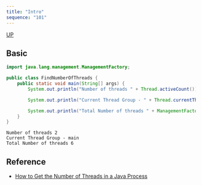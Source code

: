 ```yaml
---
title: "Intro"
sequence: "101"
---
```


[UP](/java-concurrency.html)


## Basic

```java
import java.lang.management.ManagementFactory;

public class FindNumberOfThreads {
    public static void main(String[] args) {
        System.out.println("Number of threads " + Thread.activeCount());

        System.out.println("Current Thread Group - " + Thread.currentThread().getThreadGroup().getName());

        System.out.println("Total Number of threads " + ManagementFactory.getThreadMXBean().getThreadCount());
    }
}
```

```text
Number of threads 2
Current Thread Group - main
Total Number of threads 6
```

## Reference

- [How to Get the Number of Threads in a Java Process](https://www.baeldung.com/java-get-number-of-threads)
